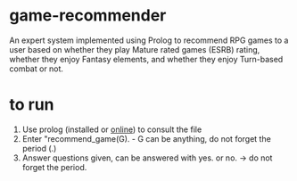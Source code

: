 # game-recommender
An expert system implemented using Prolog to recommend RPG games to a user based on whether they play Mature rated games (ESRB) rating, whether they enjoy Fantasy elements, and whether they enjoy Turn-based combat or not.

# to run
1. Use prolog (installed or [online](https://swish.swi-prolog.org/)) to consult the file
2. Enter "recommend_game(G). - G can be anything, do not forget the period (.)
3. Answer questions given, can be answered with yes. or no. -> do not forget the period.
